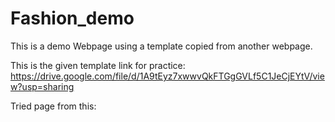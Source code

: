 # Fashion_demo
This is a demo Webpage using a template copied from another webpage.

This is the given template link for practice:
https://drive.google.com/file/d/1A9tEyz7xwwvQkFTGgGVLf5C1JeCjEYtV/view?usp=sharing

Tried page from this: 
